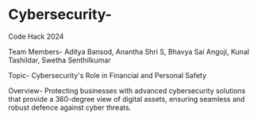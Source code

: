 # Cybersecurity-
Code Hack 2024 

Team Members- Aditya Bansod, Anantha Shri S, Bhavya Sai Angoji, Kunal Tashildar, Swetha Senthilkumar

Topic- Cybersecurity's Role in Financial and Personal Safety

Overview- Protecting businesses with advanced cybersecurity solutions that provide a 360-degree view of digital assets, ensuring seamless and robust defence against cyber threats.

